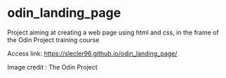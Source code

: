 # odin_landing_page
Project aiming at creating a web page using html and css, in the frame of the Odin Project training course

Access link: https://slecler96.github.io/odin_landing_page/

Image credit : The Odin Project
